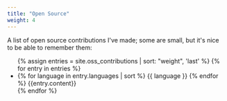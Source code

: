 ```yaml
---
title: "Open Source"
weight: 4
---
```


A list of open source contributions I've made; some are small, but it's nice to
be able to remember them:

<ul class="oss_contributions">
    {% assign entries = site.oss_contributions | sort: "weight", 'last'  %}
    {% for entry in entries %}
    <li class="oss_contribution">
      <span class='block_labels'>
          {% for language in entry.languages | sort %}
            <span class="block_label">
                {{ language }}
            </span>
          {% endfor %}
      </span>
      {{entry.content}}
    </li>
  {% endfor %}
</ul>
